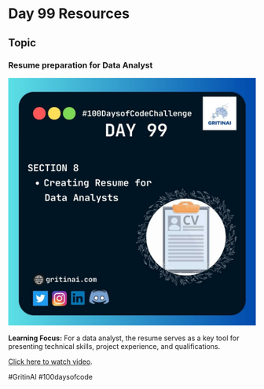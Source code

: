 # Day 99 Resources

## Topic

### Resume preparation for Data Analyst

![100 days of code Day 99](https://github.com/GritinAI/100daysofcode2.0/blob/main/Images/Day99.jpg)

**Learning Focus:** For a data analyst, the resume serves as a key tool for presenting technical skills, project experience, and qualifications.

[Click here to watch video](https://youtu.be/WizLaDdsHUs?si=p-m6bMF2VPlNCSy7).

#GritinAI #100daysofcode


